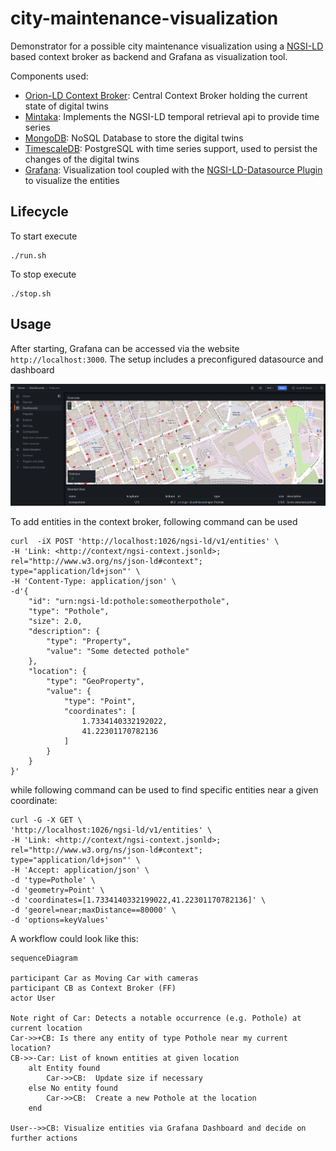 # city-maintenance-visualization
Demonstrator for a possible city maintenance visualization using a [NGSI-LD](https://www.etsi.org/deliver/etsi_gs/CIM/001_099/009/01.04.01_60/gs_cim009v010401p.pdf) based context broker as backend and Grafana as visualization tool.

Components used:
- [Orion-LD Context Broker](https://github.com/FIWARE/context.Orion-LD): Central Context Broker holding the current state of digital twins
- [Mintaka](https://github.com/FIWARE/mintaka): Implements the NGSI-LD temporal retrieval api to provide time series    
- [MongoDB](https://www.mongodb.com): NoSQL Database to store the digital twins
- [TimescaleDB](https://www.timescale.com/): PostgreSQL with time series support, used to persist the changes of the digital twins
- [Grafana](https://grafana.com/): Visualization tool coupled with the [NGSI-LD-Datasource Plugin](https://github.com/bfi-de/ngsild-grafana-datasource) to visualize the entities

## Lifecycle

To start execute

```
./run.sh
```
To stop execute

```
./stop.sh
```

## Usage
After starting, Grafana can be accessed via the website `http://localhost:3000`. The setup includes a preconfigured datasource and dashboard

![](./docs/dashboard.png)

To add entities in the context broker, following command can be used


```
curl  -iX POST 'http://localhost:1026/ngsi-ld/v1/entities' \
-H 'Link: <http://context/ngsi-context.jsonld>; rel="http://www.w3.org/ns/json-ld#context"; type="application/ld+json"' \
-H 'Content-Type: application/json' \
-d'{
    "id": "urn:ngsi-ld:pothole:someotherpothole",
    "type": "Pothole",
    "size": 2.0,
    "description": {
        "type": "Property",
        "value": "Some detected pothole"
    },
    "location": {
        "type": "GeoProperty",
        "value": {
            "type": "Point",
            "coordinates": [
                1.7334140332192022,
                41.22301170782136
            ]
        }
    }
}'
```

while following command can be used to find specific entities near a given coordinate:

```
curl -G -X GET \
'http://localhost:1026/ngsi-ld/v1/entities' \
-H 'Link: <http://context/ngsi-context.jsonld>; rel="http://www.w3.org/ns/json-ld#context"; type="application/ld+json"' \
-H 'Accept: application/json' \
-d 'type=Pothole' \
-d 'geometry=Point' \
-d 'coordinates=[1.7334140332199022,41.22301170782136]' \
-d 'georel=near;maxDistance==80000' \
-d 'options=keyValues'
```


A workflow could look like this:

```mermaid
sequenceDiagram

participant Car as Moving Car with cameras
participant CB as Context Broker (FF)
actor User

Note right of Car: Detects a notable occurrence (e.g. Pothole) at current location
Car->>+CB: Is there any entity of type Pothole near my current location?
CB->>-Car: List of known entities at given location
    alt Entity found
        Car->>CB:  Update size if necessary
    else No entity found
        Car->>CB:  Create a new Pothole at the location
    end

User-->>CB: Visualize entities via Grafana Dashboard and decide on further actions
```